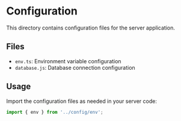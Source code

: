 # Configuration

This directory contains configuration files for the server application.

## Files

- `env.ts`: Environment variable configuration
- `database.js`: Database connection configuration

## Usage

Import the configuration files as needed in your server code:

```javascript
import { env } from '../config/env';
```
